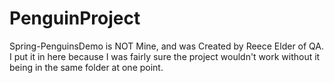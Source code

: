# PenguinProject

Spring-PenguinsDemo is NOT Mine, and was Created by Reece Elder of QA. I put it in here because I was fairly sure the project wouldn't work without it being in the same folder at one point.
